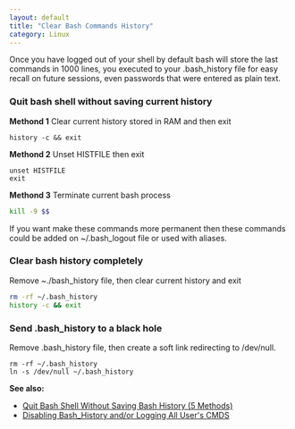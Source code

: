 ```yaml
---
layout: default
title: "Clear Bash Commands History"
category: Linux
---
```


Once you have logged out of your shell by default bash will store the last commands in 1000 lines, you executed to your .bash_history file for easy recall on future sessions, even passwords that were entered as plain text.

### Quit bash shell without saving current history

**Methond 1** Clear current history stored in RAM and then exit

```shell
history -c && exit
```

**Methond 2** Unset HISTFILE then exit

```shell
unset HISTFILE
exit
```

**Methond 3** Terminate current bash process

```bash
kill -9 $$
```

If you want make these commands more permanent then these commands could be added on ~/.bash_logout file or used with aliases.

### Clear bash history completely

Remove ~./bash_history file, then clear current history and exit

```sh
rm -rf ~/.bash_history
history -c && exit
```

### Send .bash_history to a black hole

Remove .bash_history file, then create a soft link redirecting to /dev/null.

```shell
rm -rf ~/.bash_history
ln -s /dev/null ~/.bash_history
```

**See also:**
- [Quit Bash Shell Without Saving Bash History (5 Methods)](https://www.if-not-true-then-false.com/2010/quit-bash-shell-without-saving-bash-history/)
- [Disabling Bash_History and/or Logging All User's CMDS](http://mewbies.com/how_to_disable_bash_history_or_limit_tutorial.html)
